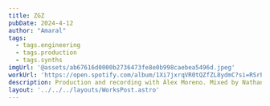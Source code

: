 ```yaml
---
title: ZGZ
pubDate: 2024-4-12
author: "Amaral"
tags:
  - tags.engineering
  - tags.production
  - tags.synths
imgUrl: '@assets/ab67616d0000b2736473fe8e0b998caebea5496d.jpeg'
workUrl: 'https://open.spotify.com/album/1Xi7jxrqVR0tQZfZL8ydmC?si=RSrbXmOMRYaEzPsd0aGVyQ'
description: Production and recording with Álex Moreno. Mixed by Nathan Boddy, mastered by Vlado Meller.
layout: '../../../layouts/WorksPost.astro'
---
```

